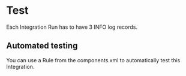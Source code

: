 # Test

Each Integration Run has to have 3 INFO log records.

## Automated testing

You can use a Rule from the components.xml to automatically test this Integration.
